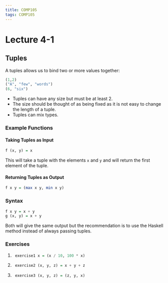 ```yaml
---
title: COMP105
tags: COMP105
---
```

# Lecture 4-1
## Tuples
A tuples allows us to bind two or more values together:

```haskell
(1,2)
("A", "few", "words")
(6, "six")
```

* Tuples can have any size but must be at least 2. 
* The size should be thought of as being fixed as it is not easy to change  the length of a tuple. 
* Tuples can mix types.

### Example Functions
#### Taking Tuples as Input
```haskell
f (x, y) = x
```

This will take a tuple with the elements `x` and `y` and will return the first element of the tuple.

#### Returning Tuples as Output
```haskell
f x y = (max x y, min x y)
```

### Syntax
```haskell
f x y = x + y
g (x, y) = x + y
```

Both will give the same output but the recommendation is to use the Haskell method instead of always passing tuples.

### Exercises
1. ```haskell
	exercise1 x = (x / 10, 100 * x)
	```
	
1. ```haskell
	exercise2 (x, y, z) = x + y + z
	```
	
1. ```haskell
	exercise3 (x, y, z) = (z, y, x)
	```